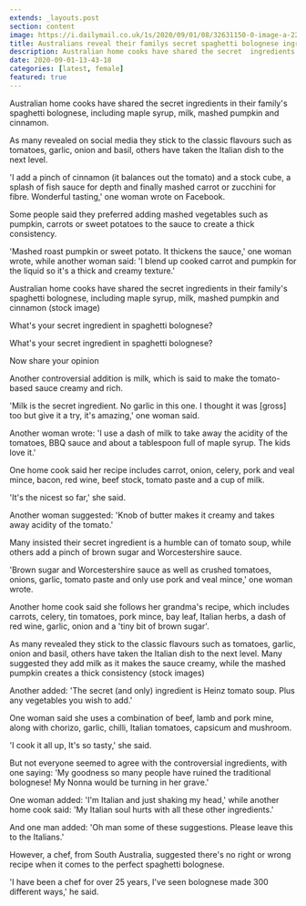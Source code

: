```yaml
---
extends: _layouts.post
section: content
image: https://i.dailymail.co.uk/1s/2020/09/01/08/32631150-0-image-a-222_1598944007875.jpg 
title: Australians reveal their familys secret spaghetti bolognese ingredient 
description: Australian home cooks have shared the secret  ingredients in their familys spaghetti bolognese, including maple syrup, milk, mashed pumpkin and cinnamon. 
date: 2020-09-01-13-43-18 
categories: [latest, female] 
featured: true 
--- 
```

Australian home cooks have shared the secret ingredients in their family's spaghetti bolognese, including maple syrup, milk, mashed pumpkin and cinnamon.

As many revealed on social media they stick to the classic flavours such as tomatoes, garlic, onion and basil, others have taken the Italian dish to the next level.

'I add a pinch of cinnamon (it balances out the tomato) and a stock cube, a splash of fish sauce for depth and finally mashed carrot or zucchini for fibre. Wonderful tasting,' one woman wrote on Facebook.

Some people said they preferred adding mashed vegetables such as pumpkin, carrots or sweet potatoes to the sauce to create a thick consistency.

'Mashed roast pumpkin or sweet potato. It thickens the sauce,' one woman wrote, while another woman said: 'I blend up cooked carrot and pumpkin for the liquid so it's a thick and creamy texture.'

Australian home cooks have shared the secret ingredients in their family's spaghetti bolognese, including maple syrup, milk, mashed pumpkin and cinnamon (stock image)

 What's your secret ingredient in spaghetti bolognese? 

 What's your secret ingredient in spaghetti bolognese? 

Now share your opinion

Another controversial addition is milk, which is said to make the tomato-based sauce creamy and rich.

'Milk is the secret ingredient. No garlic in this one. I thought it was [gross] too but give it a try, it's amazing,' one woman said. 

Another woman wrote: 'I use a dash of milk to take away the acidity of the tomatoes, BBQ sauce and about a tablespoon full of maple syrup. The kids love it.'

One home cook said her recipe includes carrot, onion, celery, pork and veal mince, bacon, red wine, beef stock, tomato paste and a cup of milk.

'It's the nicest so far,' she said.

Another woman suggested: 'Knob of butter makes it creamy and takes away acidity of the tomato.'

Many insisted their secret ingredient is a humble can of tomato soup, while others add a pinch of brown sugar and Worcestershire sauce.

'Brown sugar and Worcestershire sauce as well as crushed tomatoes, onions, garlic, tomato paste and only use pork and veal mince,' one woman wrote.

Another home cook said she follows her grandma's recipe, which includes carrots, celery, tin tomatoes, pork mince, bay leaf, Italian herbs, a dash of red wine, garlic, onion and a 'tiny bit of brown sugar'.

As many revealed they stick to the classic flavours such as tomatoes, garlic, onion and basil, others have taken the Italian dish to the next level. Many suggested they add milk as it makes the sauce creamy, while the mashed pumpkin creates a thick consistency (stock images)

Another added: 'The secret (and only) ingredient is Heinz tomato soup. Plus any vegetables you wish to add.'

One woman said she uses a combination of beef, lamb and pork mine, along with chorizo, garlic, chilli, Italian tomatoes, capsicum and mushroom.

'I cook it all up, It's so tasty,' she said. 

But not everyone seemed to agree with the controversial ingredients, with one saying: 'My goodness so many people have ruined the traditional bolognese! My Nonna would be turning in her grave.'

One woman added: 'I'm Italian and just shaking my head,' while another home cook said: 'My Italian soul hurts with all these other ingredients.'

And one man added: 'Oh man some of these suggestions. Please leave this to the Italians.'

However, a chef, from South Australia, suggested there's no right or wrong recipe when it comes to the perfect spaghetti bolognese.

'I have been a chef for over 25 years, I've seen bolognese made 300 different ways,' he said.

